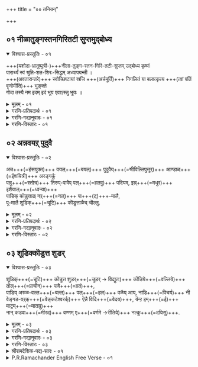 +++
title = "०० तनियन्"

+++

## ०१ नीळातुङ्गस्तनगिरितटी सुप्तमुद्बोध्य

<details open><summary>विश्वास-प्रस्तुतिः - ०१</summary>

+++(यशोदा-भ्रातुष्पुत्री-)+++नीला-तुङ्ग-स्तन-गिरि-तटी-सुप्तम् उद्बोध्य कृष्णं  
पारार्थ्यं स्वं श्रुति-शत-शिरः-सिद्धम् अध्यापयन्ती ।  
+++(अवतारान्तरे)+++ स्वोच्छिष्टायां स्रजि +++(अर्चमूर्तिं)+++ निगलितं या बलात्कृत्य +++(त्वां पतिं वृणोमीति)+++ भुङ्क्ते  
गोदा तस्यै नम इदम् इदं भूय एवाऽस्तु भूयः ॥
</details>
<details><summary>मूलम् - ०१</summary>

+++(यशोदा-भ्रातुष्पुत्री-)+++नीला-तुङ्ग-स्तन-गिरि-तटी-सुप्तम् उद्बोध्य कृष्णं  
पारार्थ्यं स्वं श्रुति-शत-शिरः-सिद्धम् अध्यापयन्ती ।  
+++(अवतारान्तरे)+++ स्वोच्छिष्टायां स्रजि +++(अर्चमूर्तिं)+++ निगलितं या बलात्कृत्य +++(त्वां पतिं वृणोमीति)+++ भुङ्क्ते  
गोदा तस्यै नम इदम् इदं भूय एवाऽस्तु भूयः ॥
</details>
<details><summary>गरणि-प्रतिपदार्थः - ०१</summary>

या गोदा= याव गोदादेवियु, स्व=तन्न, उच्छिष्टायाम्=उच्छिष्टवाद, स्रजि=हूविन मालॆयल्लि, निगळितं=कट्टल्पट्ट, नीळा=नीळादेवियम् तुङ्ग=उन्नतवाद, स्तन=मॊलॆगळॆम्ब, गिरि=बॆट्टगळ, तटी=तप्पलिनल्लि, सुप्तम्=मलगिरुव, कृष्णम्=कृष्णनन्नु, बलात्कृत्य= बलवन्तदिन्द, उद्बोध्य=ऎच्चरगॊळिसि, श्रुतिशत=नूरारु श्रुतिगळिन्द, शिरसिद्धम्=ज्ञानसिद्धवाद, स्वम्=तन्न, पारार्थ्यम्=पारतन्त्र्यवन्नु, अध्यापयन्ती=बोधिसिदळो, \(मत्तु\) भुङ्क्ते=अनुभविसिदळो, तस्यै=आकॆगॆ, भूयः एव भूयः=मत्तॆ मत्तॆयू, इदम् इदम्=ई ई, नमः=नमस्कार, अस्तु=आगिरलि\(स्वम्=तन्न \(कृष्णन\), पारार्थ्यम्=परमत्ववन्नु, अध्यापयन्ती=तिळिसिदळो-हीगॆ ऒब्ब महनीयर अर्थ विवरणॆ इदॆ.\)
</details>
<details><summary>गरणि-गद्यानुवादः - ०१</summary>

याव गोदादेवियु तन्न उच्छिष्टवाद हूविन मालॆयल्लि कट्टल्पट्ट नीळादेविय उन्नतवाद मॊलॆगळॆम्ब बॆट्टगळ तप्पलिनल्लि मलगिरुव, कृष्णनन्नु बलवन्तदिन्द ऎच्चरगॊळिसि नूरारु श्रुतिगळिन्द ज्ञानसिद्धवाद तन्न पारतन्त्र्यवन्नु\(कृष्णन पारम्यवन्नु\) बोधिसिदळो मत्तु अवनन्नु अनुभविसिदळो आकॆगॆ मत्तॆ मत्तॆयू ई ई नमस्कारगळु.\(१\)
</details>
<details><summary>गरणि-विस्तारः - ०१</summary>

ई तनियन्नु श्रीवैष्णव आचार्यरल्लि ऒब्बराद श्रीरङ्गराज भट्टार्य ऎम्बवरु करुणिसिद्दु. इवरिगॆ पराशरभट्ट ऎम्ब बिरुदित्तु. गोदादेवि रचिसिद तिरुप्पावै कृतियन्ने सङ्ग्रहिसि इदरल्लि अडगिसिरुवुदु इदर वैशिष्ट्य.

“गोदा” ऎम्बुदु दक्षिणभारतद स्त्रीयरल्लि इनिदाद हॆसरु. त्रेतायुगदल्लि जनक महाराजनिगॆ यागभूमियल्लि अयोनिजॆयागि दॊरॆत सीतादेविय हागॆये, श्रीविल्लिपुत्तूरिनल्लि स्वामि वटपत्रशायिय देवालयदल्लि सेवॆ माडुत्तिद्द विष्णुचित्त\(अथवा पॆरियाऴ्वार\)रिगॆ गोदादेवियू अयोनिजॆयागि अवर तुलसी वनदल्लि लभिसिदळु. “गोदा”ऎन्दरॆ “भूमि कॊट्टवळु” ऎन्दू, निडिदाद सुन्दरवाद तलॆगूदलु उळ्ळवळु”ऎन्दू अर्थवागुत्तदॆ.

२

कलियुगादि ९८र नळसंवत्सरद आषाढमासद पुब्बा नक्षत्रदन्दु विष्णुचित्तरु तम्म हूदोटदल्लि ऒन्दु तुलसीपातियल्लि सुन्दरवाद हॆण्णु मगुवन्नु कण्डरु. भगवन्तने आ मगुवन्नु तमगॆ कॊट्टरॆन्दु आनन्दिसि, अदन्नु बहळ वात्सल्यदिन्द सलहुत्ता बन्दरु. अवळे गोदा. बॆळॆयुत्त बॆळॆयुत्त अवळु अनुपम सुन्दरियादळु. तनगॆ श्रीमन्नारायणने पतियागबेकॆन्दु बाल्यदिन्दलू भाविसिद्दळु. तम्म साकु तन्दॆ वटपत्रस्वामिय सेवॆ माडुत्तिरुवुदन्नु गमनिसि, हूविन मालॆगळन्नु स्वामिगागि कट्टिकॊडुवुदरल्लि तम्म तन्दॆगॆ नॆरवागतॊडगिदळु. बहळ आदरदिन्द हूमालॆगळन्नु कट्टुत्तिद्दद्दल्लदॆ, ताने अदन्नु मॊदलु मुडिदु, कन्नडिय मुन्दॆ निन्तु, तन्न स्वामियाद वटपत्रशायिगॆ तानु तक्क वधुवाधेने, तन्नन्नु स्वामियु मॆच्चुवने ऎम्ब उत्कटवाद आशॆयिन्द, तन्न प्रतिबिम्बवन्ने नोडुत्त निल्लुवळु. अनन्तर आ हूविन मालॆयन्नु भगवन्तनिगॆ अर्पिसुवुदक्कागि अदन्नु चॆन्नागि सेरिसि इट्टुबिडुत्तिद्दळु. हीगॆ ऎष्टुदिन कळॆयितो\! ऒन्दुदिन, अवळु माडुत्तिद्द कॆलसवन्नु विष्णुचित्तरु कण्डु, मननॊन्दरु. प्रीतिय मगळन्नु दण्डिसलिल्ल. अदक्कॆ बदलागि, स्वामिगॆ अन्दु हूमालॆयन्नु समर्पिसलिल्ल. अन्दु रात्रि, अवर कनसिनल्लि स्वामित्य् प्रत्यक्षवागि, तनगॆ गोदॆयु मुडिदुकॊट्ट हूवे ऒप्पॆगॆयॆन्दू अदन्ने तनगॆ समर्पिसबेकॆन्दू तिळिसि अन्तर्धाननादनु. विष्णुचित्तरिगॆ भरिसलारदष्टु आश्चर्य-आनन्दवुण्टायितु. तन्न साकुमगळु भक्तिय प्रकर्षदिन्द भगवन्तनन्ने वशपडिसिकॊण्डिरुवळल्ला ऎन्दु बहळ आदरदिन्द अवळन्नु “आण्डाळ्”\(आळिदवळु\) ऎन्दु करॆदरु. गोदादेविय ई चर्यॆयिन्द अवळिगॆ “धूडि कॊडुत्त नाच्चियार्-ऎन्दरॆ “मुडिदुकॊट्ट हिरिमॆयवळु” ऎन्दू हॆसरायितु.

हीघॆ, गोदादेविगॆ यौवन प्राप्तवादाग, तानु वटपत्रस्स्वामियन्नदॆ बेरॆ यारन्नू मदुवॆयागॆनॆन्दु प्रतिज्ञॆ माडिदळु. आदरॆ, तन्न प्रतिज्ञॆयन्नु साधिसिकॊळ्ळलु एनु माडबेकु? तन्न साकुतन्दॆयने केळिदळु. तन्दॆ हेळिदनु- भागवतदल्लि ऒन्दु प्रसङ्गविदॆ. अदरल्लि व्रज कन्यॆयरु तमगॆ कृष्णने पतियागबेकॆन्दु बयसि, मार्गशिर मासदल्लि ऒन्दु व्रतवन्नु आचरिसि, कॄतकृत्यरादरु. कृष्णनन्ने पतियन्नागि पडॆदरु. अष्टु अवळिगॆ साकॆनिसितु. अवळू हागॆये, मार्गशिर मासद व्रतवन्नु नडसिदळु. गोदादेवि नडसिद आ व्रतवे “तिरु-पावै”- पवित्रवाद व्रत. अदर बगॆयन्ने ई कृति विवरिसुवुदु.

भगवन्तनिगॆ नित्यानुपायिनियागिरुव प्रकृतिमातॆ मूरु रूपगळल्लिरुवळॆन्दू श्रीदेवि, भूदेवि मत्तु नीळादेवि ऎम्बुदु आ मूरु रूपगळॆन्दू तिळीयलागिदॆ. सकल विभूति स्वरूपळु श्रीदेवि. सेवॆय सिरिवन्तिकॆ आकॆयदु. क्षमॆये मैवॆत्तवळु भूदेवि. नीळादेवि दयास्वरूपळु. दयॆयन्ने तन्न सौन्दर्यवन्नागि माडिकॊण्डिरुव ईकॆ भक्तर दोषगळन्नु कळॆदु अवर सद्गुणगळन्नु तन्न पतिदेवन मुन्दिरिसि अवरन्नु अनुग्रहिसुवन्तॆ माडुत्ताळॆ. इदु नीळादेविय हिरिमॆ.

३

भगवन्तन कृष्णावतारदल्लि नीळादेवियन्नु मदुवॆयाद कतॆ भागवतद्दु. नीळादेविगॆ “सत्यॆ”ऎम्बुदु मत्तॊन्दु हॆसरु. आकॆय तन्दॆ भीष्मकनॆम्ब राज. अवनल्लि एळु गूळिगळिद्दवु. ई एळु गूळिगळन्नु यारु ऒट्टिगॆ पळगिसि कट्टिहाकुत्तारो, अवनिगॆ तन्न मगळाद “सत्यॆ”यन्नु कॊट्टुमदुवॆ माडिकॊडुवुदागि फणतॊट्टिद्दनु. श्रीकृष्णनु अवुगळन्नु लीलाजालवागि हिडिदुकट्टिहाकि, सत्यॆयन्नु मदुवॆयादनु. आकॆये अमित दयावतियाद नीळादेवि. नीळादेविय मग्गुलल्लि मलगिद्द श्रीकृष्णनन्नु ऎच्चरगॊळिसि, गोदादेवियू अवळॊडनॆ बन्दिद्द कन्यॆयरू तम्म प्रार्थनॆगळन्नु सल्लिसि, इष्टार्थगळन्नु पडॆदु हेगॆ कृतार्थरादरु ऎम्बुदु तिरुप्पावैय विषय.

जीवन परतन्त्रनॆन्दू परमनाद सर्वेश्वरनाद भगवन्तन आश्रयद हॊरतु जीवनिगॆ गत्यन्तरविल्लवॆन्दू, भगवन्तनल्लि ऒन्दुगूडुवुदे जीवन मुख्य कार्यवॆन्दू अदे जीवनगुरियॆन्दू श्रुतिगळु तिळिसुत्तवॆ.
</details>

## ०२ अन्नवयऱ् पुदुवै

<details open><summary>विश्वास-प्रस्तुतिः - ०२</summary>

अन्न+++(=हंसयुक्त)+++ वयल्+++(=बयल्)+++ पुदुवैय्+++(=श्रीविल्लिपुत्तूर्)+++ आण्डाळ्+++(=ईशयित्री)+++ अरङ्गर्कु  
पन्नु+++(=स्तोत्र)+++ तिरुप्-पावैप् पल्+++(=हलवु)+++ पदियम्, इन्न्+++(=मधुर)+++ इशैयाल्+++(=ध्वन्या)+++  
पाडिक् कॊडुत्ताळ् नऱ्+++(=नल्)+++ पा+++(ट्)+++-मालै,  
पू-मालै शूडिक्+++(=चूटि)+++ कॊडुत्ताळैच् चॊल्लु.  
</details>
<details><summary>मूलम् - ०२</summary>

अन्न+++(=हंसयुक्त)+++ वयल्+++(=बयल्)+++ पुदुवैय्+++(=श्रीविल्लिपुत्तूर्)+++ आण्डाळ्+++(=ईशयित्री)+++ अरङ्गर्कु  
पन्नु+++(=स्तोत्र)+++ तिरुप्-पावैप् पल्+++(=हलवु)+++ पदियम्, इन्न्+++(=मधुर)+++ इशैयाल्+++(=ध्वन्या)+++  
पाडिक् कॊडुत्ताळ् नऱ्+++(=नल्)+++ पा+++(ट्)+++-मालै,  
पू-मालै शूडिक्+++(=चूटि)+++ कॊडुत्ताळैच् चॊल्लु.  
</details>
<details><summary>गरणि-प्रतिपदार्थः - ०२</summary>

अन्नम्=हंसगळिरुव, वयल्=बयलुगळु\(गद्दॆगळु\) उळ्ळ, पुदुवै=श्रीविल्लिपुत्तूरिनल्लि जनिसिद, आण्डाळ्=आण्डाळ् ऎम्ब\(पवित्रवाद\) हॆसरन्नुळ्ळवळू, पन्नु=स्तोत्र रूपद, तिरुप्पावै=तिरुप्पावै ऎम्बुदर, पल्=हलवु, पदियम्=पाशुरगळन्नु, इन्=इनिदाद, इशैयाल्=कण्ठदिन्द, पाडि=हाडि, अरङ्गऱ् कु=श्रीरङ्गनाथस्वामिगॆ, नल्=उत्तमवाद, पामालै=हाडिन मालॆयन्नु, कॊडुत्ताळ्=समर्पिसिदवळू, पू मालै=हूमालॆयन्नु, शूडि=\(मॊदलु तानु\) मुडिदु, कॊडुत्ताळै=\(भगवन्तनिगॆ\) अर्पिसिदवळू आद गोदादेवियन्नु, शॊल्लु=स्तुतिसु\(कॊण्डाडु\).
</details>
<details><summary>गरणि-गद्यानुवादः - ०२</summary>

हंसगळुळ्ळ बयलुगळुळ्ळ श्रीविल्लिपुत्तूरिनल्लि जनिसिद आण्डाळ् ऎम्ब पवित्रवाद हॆसरन्नुळ्ळवळू, स्तोत्ररूपद तिरुप्पावै ऎम्बुदर हलवु पाशुरगळन्नु इनिदाद कण्ठदिन्द हाडि श्रीरङ्गनाथस्वामिगॆ उत्तमवाद हाडिन मालॆयन्नु समर्पिसिदवळू, तानु मॊदलु मुडिद हूविन मालॆयन्नु भगवन्तनिगॆ अर्पिसिदवळू आद गोदादेवियन्नु स्तुतिसु\(कॊण्डाडु\).\(२\)
</details>
<details><summary>गरणि-विस्तारः - ०२</summary>

ई तनियन्नू, मुन्दिन तनियन्नू श्रीपुण्डरीकाक्ष अथवा उय्यर् कॊण्डार् ऎम्बवरु करुणिसिद्दु. इवुगळल्लि विषय वैविध्यतॆ कण्डुबरुत्तदॆ. आदरॆ वास्तवतॆगॆ याव रीतियल्लू भिन्नवल्ल. इदरल्लि श्रीरङ्गनाथस्वामिगॆ

४

स्तोत्र रूपदल्लि तिरुप्पावै ऎम्ब हलवु पाशुरगळन्नु रचिसि ताने मधुर कण्ठदिन्द हाडिदळॆन्दू तानु मुडिद हूमालॆयन्नु श्रीरङ्गनाथनिगॆ समर्पिसिदळॆन्दू हेळिदॆ. तिरुप्पावैयल्लिन स्तोत्रवॆल्ला श्रीकृष्णनिगॆ. हूमालॆय समर्पण श्रीविल्लिपुत्तूरिन वटपत्रशायिगॆ. आदरॆ गोदादेवि मदुवॆयादद्दु श्रीरङ्गद श्रीरङ्गनाथस्वामियन्नु. भगवन्तनन्नु भक्तियिन्द स्तुतिसि, अवनिगॆ प्रियवाद सेवॆ सल्लिसि अवनन्ने मदुवॆयाद महामहिमळु गोदादेवियॆन्दू अवळन्नु अनुकरिसि कृतार्थरागबेकॆन्दू हेळुत्तारॆ श्री उय्यर् कॊण्डर् पुण्डरीकाक्षरु.
</details>

## ०३ शूडिक्कॊडुत्त शुडर्

<details open><summary>विश्वास-प्रस्तुतिः - ०३</summary>

शूडिक्+++(=चूटि)+++ कॊडुत्त शुडर्+++(=चुडर् → विद्युतः)+++ कॊडिये+++(=वल्लिये)+++ तॊल्+++(=प्राचीन)+++ पावै+++(=व्रतं)+++,  
पाडिय् अरुळ-वल्ल+++(=बल्ल)+++ पल्+++(=हल)+++ वळैय् आय्, नाडि+++(=विचर्य)+++ नी  
वेङ्गड-वऱ्‌क्+++(=वेङ्कटेश्वरर्क्)+++ ऎन्नै विदि+++(=वेदय)+++, यॆन्ऱ इम्+++(=ई)+++ माट्रम्+++(=मातन्नु)+++  
नान् कडवा+++(=मीरद)+++ वण्णम् ए+++(=वर्णमे →रीतिये)+++ नल्कु+++(=दयिसु)+++.
</details>
<details><summary>मूलम् - ०३</summary>

शूडिक्+++(=चूटि)+++ कॊडुत्त शुडर्+++(=चुडर् → विद्युतः)+++ कॊडिये+++(=वल्लिये)+++ तॊल्+++(=प्राचीन)+++ पावै+++(=व्रतं)+++,  
पाडिय् अरुळ-वल्ल+++(=बल्ल)+++ पल्+++(=हल)+++ वळैय् आय्, नाडि+++(=विचर्य)+++ नी  
वेङ्गड-वऱ्‌क्+++(=वेङ्कटेश्वरर्क्)+++ ऎन्नै विदि+++(=वेदय)+++, यॆन्ऱ इम्+++(=ई)+++ माट्रम्+++(=मातन्नु)+++  
नान् कडवा+++(=मीरद)+++ वण्णम् ए+++(=वर्णमे →रीतिये)+++ नल्कु+++(=दयिसु)+++.
</details>
<details><summary>गरणि-प्रतिपदार्थः - ०३</summary>

शूडि=मुडिदु, कॊडुत्त=कॊट्ट, शुडर्=मिञ्चिन, कॊडिये=बळ्ळिये, तॊल्= बहु हळॆय कालद, पावै=व्रतवन्नु, अरुळवल्ल=कृपॆमाडबल्ल, पल्=हलवु, वळैयाय्=कैबळॆगळुळ्ळवळे, नी=नीनु, नाडि=विचार माडि, ऎन्नै=नन्नन्नु, वेङ्गडवऱ् कु=वॆङ्कटेश्वरनिगॆ, विदि=ऒप्पिसु, ऎन्ऱ=ऎम्ब, इम्=ई, माट्रम्=कॆच्चिन मातन्नु, नाम्=नावु, कडवा=मीरद, वण्णम्=रीतियल्लि, नल् हु=कृपॆमाडु.
</details>
<details><summary>गरणि-गद्यानुवादः - ०३</summary>

मुडिदुकॊट्ट मिञ्चिन बळ्ळिये, प्राचीनवाद व्रतवन्नु कृपॆमाडबल्ल कैबळॆगळुळ्ळवळे, नीनु विचार माडि “नन्नन्नु वॆङ्कटेश्वरनिगॆ ऒप्पिसु” ऎम्ब ई कॆच्चिन मातन्नु नावु मीरद रीतियल्लि कृपॆ माडु.\(३\)
</details>
<details><summary>गरणि-विस्तारः - ०३</summary>

मिञ्चिन बळ्ळियु कार्मोडवन्नु आश्रयिसुवुदु. कार्मुगिलिन नडुवॆये हुट्टि,अत्यल्प काल मिञ्चि हॊळॆदु, आमुगिलिनल्लिये अडगि होगुवुदु आ मिञ्चु. गोदादेविय जीवनवू मिञ्चिगॆ सरिसमवादद्दु. भगवन्तन आश्रयरूपवाद भगवत्सेवॆयल्लि हुट्टि बॆळॆदु, भगवन्तन निकट सम्बन्धवन्नु कोरि, अदक्कागि प्राचीनवाद व्रतवन्नाचरिसि, “नन्नन्नु वॆङ्कटेश्वरनिगे ऒप्पिसु. अवनन्ने नानु मदुवॆयागुवुदु” ऎम्ब तन्न प्रतिज्ञॆयन्नु तन्न साकु तन्दॆगॆ तिळिसिदळु. हागॆये, भगवन्तनन्ने कैहिडिदु, भगवन्तनल्ल् ऐक्यवादळु. तन्न प्रतिज्ञॆयन्नु हागॆ साधिसिकॊण्डळु. “महाभक्तॆयाद गोदादेविये, नीनु भगवन्तनन्नु प्रेमिसि अवनन्ने सेरिद हागॆ, नावू निन्न दारियन्नु हिडिदु निन्न कॆच्चन्नू निन्न अनन्यप्रेमवन्नू गळिसिकॊळ्ळुव हागॆ नमगॆ कृपॆमाडु” ऎन्दु उय्यर् कॊण्डर् हेळुत्तारॆ. भक्तर मार्गवन्नु अनुकरिसुवुदर फल इल्लिदॆ. वॆङ्कटेश्वरनू रङ्गनाथनू ऒन्दे ऎम्बुदन्नू इल्लि तिळिसलागिदॆ.
</details>
<details><summary>श्रीरामदेशिक-पद्य-सारः - ०१</summary>

या स्वयं भट्टनाथस्य  
सीतेव मिथिलेशितुः ।  
लब्धाऽभिवर्धिता चैव  
तां गोदां स्मर हे मनः ॥
</details>
<details><summary>P.R.Ramachander English Free Verse  - ०१</summary>

This is a song which is a prelude to Thiruppavai and is generally termed as thaniyan or that which stands separately..

Andal from the swan filled Puduvai,  
Sang she, in her sweet voice,  
Several enchanting sweet odes,  
For being sung during,  
The worship and adulation of Pavai.  
They are but a garland to him,  
From her who wore them first,  
Before presenting them to Him.  

</details>
